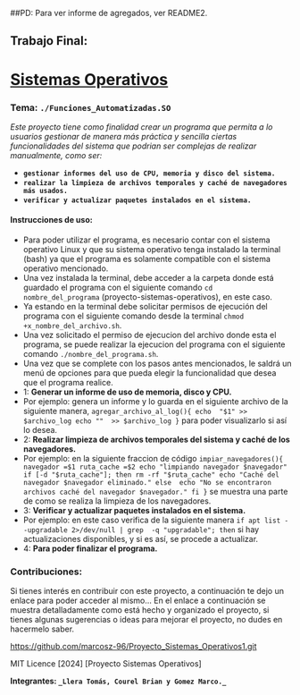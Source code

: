##PD: Para ver informe de agregados, ver README2.

## Trabajo Final: 
# <u>Sistemas Operativos</u>

### Tema: ```./Funciones_Automatizadas.SO```

_Este proyecto tiene como finalidad crear un programa que permita a lo  usuarios gestionar de manera más práctica y sencilla ciertas funcionalidades del sistema que podrian ser complejas de realizar manualmente, como ser:_

- **```gestionar informes del uso de CPU, memoria y disco del sistema.```**
- **```realizar la limpieza de archivos temporales y caché de navegadores más usados.```**
- **```verificar y actualizar paquetes instalados en el sistema.```**

#### Instrucciones de uso: 
- Para poder utilizar el programa, es necesario contar con el sistema operativo Linux y que su sistema operativo tenga instalado la terminal (bash) ya que el programa es solamente compatible con el sistema operativo mencionado.
- Una vez instalada la terminal, debe acceder a la carpeta donde está guardado el programa con el siguiente comando ```cd nombre_del_programa``` (proyecto-sistemas-operativos), en este caso.
- Ya estando en la terminal debe solicitar permisos de ejecución del programa con el siguiente comando desde la terminal ```chmod +x_nombre_del_archivo.sh```.
- Una vez solicitado el permiso de ejecucion del archivo donde esta el  programa, se puede realizar la ejecucion del programa con el siguiente comando ```./nombre_del_programa.sh```.
- Una vez que se complete con los pasos antes mencionados, le saldrá un menú de opciones para que pueda elegir la funcionalidad que desea que el programa realice.
- 1: **Generar un informe de uso de memoria, disco y CPU.**
- Por ejemplo: genera un informe y lo guarda en el siguiente archivo de la siguiente manera, ```agregar_archivo_al_log(){
        echo  "$1" >> $archivo_log
        echo ""  >> $archivo_log
    }``` para poder visualizarlo si así lo desea.
- 2: **Realizar limpieza de archivos temporales del sistema y caché de los navegadores.**
- Por ejemplo: en la siguiente fraccion de código ```impiar_navegadores(){
        navegador =$1
        ruta_cache =$2
        echo "limpiando navegador $navegador"
        if [-d "$ruta_cache"]; then
            rm -rf "$ruta_cache"
            echo "Caché del navegador $navegador eliminado."
        else 
            echo "No se encontraron archivos caché del navegador $navegador."
        fi
    }``` se muestra una parte de como se realiza la limpieza de los navegadores.
- 3: **Verificar y actualizar paquetes instalados en el sistema.**
- Por ejemplo: en este caso verifica de la siguiente manera ```if apt list --upgradable 2>/dev/null | grep  -q "upgradable"; then``` si hay actualizaciones  disponibles, y si es así, se procede a actualizar.
- 4: **Para poder finalizar el programa.**

###  Contribuciones:
Si tienes interés en contribuir con este proyecto, a continuación te dejo un enlace para poder acceder al mismo...
En el enlace a continuación se muestra detalladamente como está hecho y organizado el proyecto, si tienes algunas sugerencias o ideas para mejorar el proyecto, no dudes en hacermelo saber.

https://github.com/marcosz-96/Proyecto_Sistemas_Operativos1.git

MIT Licence [2024] [Proyecto Sistemas Operativos]


**Integrantes: ```_Llera Tomás, Courel Brian y Gomez Marco._```**

